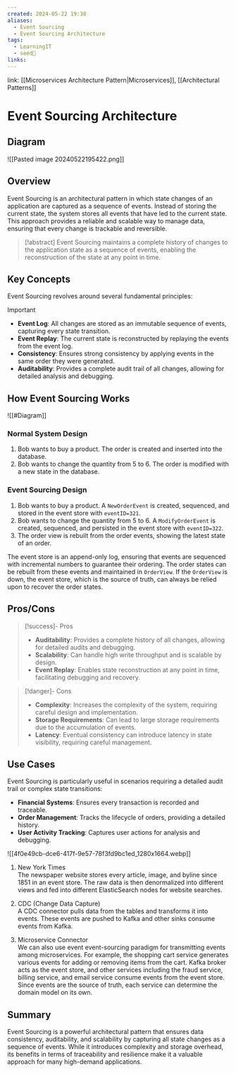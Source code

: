 ```yaml
---
created: 2024-05-22 19:38
aliases:
  - Event Sourcing
  - Event Sourcing Architecture
tags:
  - LearningIT
  - seed🌱
links:
---
```


link: [[Microservices Architecture Pattern|Microservices]], [[Architectural Patterns]]

# Event Sourcing Architecture
## Diagram

![[Pasted image 20240522195422.png]]
## Overview

Event Sourcing is an architectural pattern in which state changes of an application are captured as a sequence of events. Instead of storing the current state, the system stores all events that have led to the current state. This approach provides a reliable and scalable way to manage data, ensuring that every change is trackable and reversible.

> [!abstract]
>  Event Sourcing maintains a complete history of changes to the application state as a sequence of events, enabling the reconstruction of the state at any point in time.

## Key Concepts

Event Sourcing revolves around several fundamental principles:

> [!important]
> 
> - **Event Log**: All changes are stored as an immutable sequence of events, capturing every state transition.
> - **Event Replay**: The current state is reconstructed by replaying the events from the event log.
> - **Consistency**: Ensures strong consistency by applying events in the same order they were generated.
> - **Auditability**: Provides a complete audit trail of all changes, allowing for detailed analysis and debugging.

## How Event Sourcing Works

![[#Diagram]]

### Normal System Design

1. Bob wants to buy a product. The order is created and inserted into the database.
2. Bob wants to change the quantity from 5 to 6. The order is modified with a new state in the database.

### Event Sourcing Design

1. Bob wants to buy a product. A `NewOrderEvent` is created, sequenced, and stored in the event store with `eventID=321`.
2. Bob wants to change the quantity from 5 to 6. A `ModifyOrderEvent` is created, sequenced, and persisted in the event store with `eventID=322`.
3. The order view is rebuilt from the order events, showing the latest state of an order.

The event store is an append-only log, ensuring that events are sequenced with incremental numbers to guarantee their ordering. The order states can be rebuilt from these events and maintained in `OrderView`. If the `OrderView` is down, the event store, which is the source of truth, can always be relied upon to recover the order states.

## Pros/Cons

> [!success]- Pros
> 
> - **Auditability**: Provides a complete history of all changes, allowing for detailed audits and debugging.
> - **Scalability**: Can handle high write throughput and is scalable by design.
> - **Event Replay**: Enables state reconstruction at any point in time, facilitating debugging and recovery.

> [!danger]- Cons
> 
> - **Complexity**: Increases the complexity of the system, requiring careful design and implementation.
> - **Storage Requirements**: Can lead to large storage requirements due to the accumulation of events.
> - **Latency**: Eventual consistency can introduce latency in state visibility, requiring careful management.

## Use Cases

Event Sourcing is particularly useful in scenarios requiring a detailed audit trail or complex state transitions:

- **Financial Systems**: Ensures every transaction is recorded and traceable.
- **Order Management**: Tracks the lifecycle of orders, providing a detailed history.
- **User Activity Tracking**: Captures user actions for analysis and debugging.

![[4f0e49cb-dce6-417f-9e57-78f3fd9bc1ed_1280x1664.webp]]
1. New York Times  
    The newspaper website stores every article, image, and byline since 1851 in an event store. The raw data is then denormalized into different views and fed into different ElasticSearch nodes for website searches.
    
2. CDC (Change Data Capture)  
    A CDC connector pulls data from the tables and transforms it into events. These events are pushed to Kafka and other sinks consume events from Kafka.
    
3. Microservice Connector  
    We can also use event event-sourcing paradigm for transmitting events among microservices. For example, the shopping cart service generates various events for adding or removing items from the cart. Kafka broker acts as the event store, and other services including the fraud service, billing service, and email service consume events from the event store. Since events are the source of truth, each service can determine the domain model on its own.

## Summary

Event Sourcing is a powerful architectural pattern that ensures data consistency, auditability, and scalability by capturing all state changes as a sequence of events. While it introduces complexity and storage overhead, its benefits in terms of traceability and resilience make it a valuable approach for many high-demand applications.